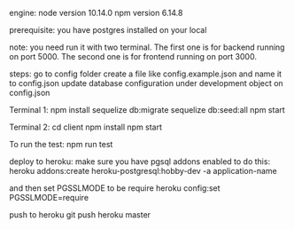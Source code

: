 engine:
node version 10.14.0
npm version 6.14.8

prerequisite:
you have postgres installed on your local

note:
you need run it with two terminal.
The first one is for backend running on port 5000.
The second one is for frontend running on port 3000.

steps:
go to config folder
create a file like config.example.json and name it to config.json
update database configuration under development object on config.json

Terminal 1:
npm install
sequelize db:migrate
sequelize db:seed:all
npm start

Terminal 2:
cd client
npm install 
npm start

To run the test:
npm run test


deploy to heroku:
make sure you have pgsql addons enabled
to do this:
heroku addons:create heroku-postgresql:hobby-dev -a application-name

and then set PGSSLMODE to be require
heroku config:set PGSSLMODE=require

push to heroku
git push heroku master